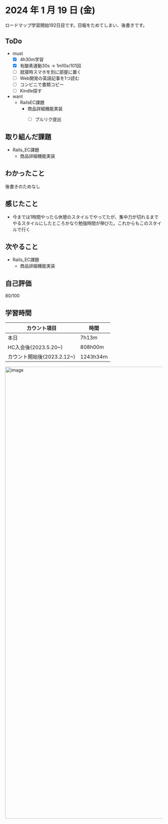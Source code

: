# 2024 年 1 月 19 日 (金)
ロードマップ学習開始192日目です。日報をためてしまい、後書きです。


## ToDo
- must
  - [x] 4h30m学習
  - [x] 有酸素運動30s -> 1m10s/101回
  - [ ] 就寝時スマホを別に部屋に置く
  - [ ] Web開発の英語記事を1つ読む
  - [ ] コンビニで書類コピー
  - [ ] Kindle探す
- want
  -  RailsEC課題
     - 商品詳細機能実装
       - [ ] プルリク提出


## 取り組んだ課題
- Rails_EC課題
  - 商品詳細機能実装


## わかったこと
後書きのためなし


## 感じたこと
- 今までは1時間やったら休憩のスタイルでやってたが、集中力が切れるまでやるスタイルにしたところかなり勉強時間が伸びた。これからもこのスタイルで行く


## 次やること
- Rails_EC課題
  - 商品詳細機能実装


## 自己評価
80/100


## 学習時間
|カウント項目|時間|
|----|----|
|本日|7h13m|
|HC入会後(2023.5.20~)|808h00m|
|カウント開始後(2023.2.12~)|1243h34ｍ|


<img width="1440" alt="image" src="https://github.com/yokoyamamn/daily_report/assets/94735931/9e3068e6-b859-4c31-b22a-1a82139883a7">

